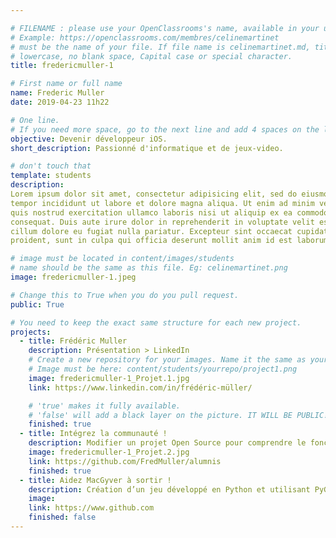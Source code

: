 ```yaml
---

# FILENAME : please use your OpenClassrooms's name, available in your url.
# Example: https://openclassrooms.com/membres/celinemartinet
# must be the name of your file. If file name is celinemartinet.md, title is celinemartinet.
# lowercase, no blank space, Capital case or special character.
title: fredericmuller-1

# First name or full name
name: Frederic Muller
date: 2019-04-23 11h22

# One line.
# If you need more space, go to the next line and add 4 spaces on the left, as in 'description'.
objective: Devenir développeur iOS.
short_description: Passionné d'informatique et de jeux-video.

# don't touch that
template: students
description:
Lorem ipsum dolor sit amet, consectetur adipisicing elit, sed do eiusmod
tempor incididunt ut labore et dolore magna aliqua. Ut enim ad minim veniam,
quis nostrud exercitation ullamco laboris nisi ut aliquip ex ea commodo
consequat. Duis aute irure dolor in reprehenderit in voluptate velit esse
cillum dolore eu fugiat nulla pariatur. Excepteur sint occaecat cupidatat non
proident, sunt in culpa qui officia deserunt mollit anim id est laborum.

# image must be located in content/images/students
# name should be the same as this file. Eg: celinemartinet.png
image: fredericmuller-1.jpeg

# Change this to True when you do you pull request.
public: True

# You need to keep the exact same structure for each new project.
projects:
  - title: Frédéric Muller
    description: Présentation > LinkedIn
    # Create a new repository for your images. Name it the same as your nickname and profile picture.
    # Image must be here: content/students/yourrepo/project1.png
    image: fredericmuller-1_Projet.1.jpg
    link: https://www.linkedin.com/in/frédéric-müller/

    # 'true' makes it fully available.
    # 'false' will add a black layer on the picture. IT WILL BE PUBLIC!
    finished: true
  - title: Intégrez la communauté !
    description: Modifier un projet Open Source pour comprendre le fonctionnement de Git, de Github et des pull requests. 
    image: fredericmuller-1_Projet.2.jpg
    link: https://github.com/FredMuller/alumnis
    finished: true
  - title: Aidez MacGyver à sortir !
    description: Création d’un jeu développé en Python et utilisant PyGame.
    image:
    link: https://www.github.com
    finished: false
---
```

